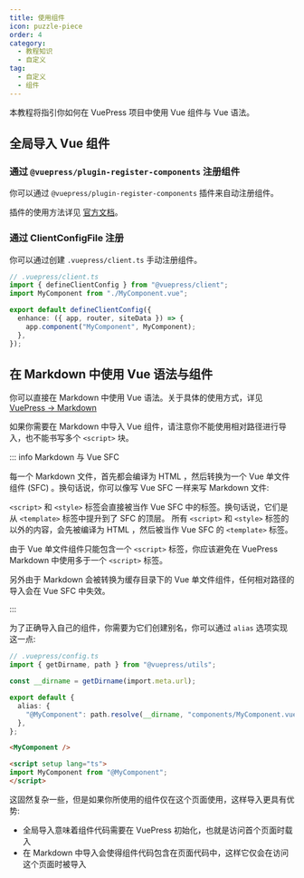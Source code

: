 ```yaml
---
title: 使用组件
icon: puzzle-piece
order: 4
category:
  - 教程知识
  - 自定义
tag:
  - 自定义
  - 组件
---
```


本教程将指引你如何在 VuePress 项目中使用 Vue 组件与 Vue 语法。

<!-- more -->

## 全局导入 Vue 组件

### 通过 `@vuepress/plugin-register-components` 注册组件

你可以通过 `@vuepress/plugin-register-components` 插件来自动注册组件。

插件的使用方法详见 [官方文档](https://vuejs.press/zh/reference/plugin/register-components.html)。

### 通过 ClientConfigFile 注册

你可以通过创建 `.vuepress/client.ts` 手动注册组件。

```ts
// .vuepress/client.ts
import { defineClientConfig } from "@vuepress/client";
import MyComponent from "./MyComponent.vue";

export default defineClientConfig({
  enhance: ({ app, router, siteData }) => {
    app.component("MyComponent", MyComponent);
  },
});
```

## 在 Markdown 中使用 Vue 语法与组件

你可以直接在 Markdown 中使用 Vue 语法。关于具体的使用方式，详见 [VuePress → Markdown](../../cookbook/vuepress/markdown.md#在-markdown-中使用-vue)

如果你需要在 Markdown 中导入 Vue 组件，请注意你不能使用相对路径进行导入，也不能书写多个 `<script>` 块。

::: info Markdown 与 Vue SFC

每一个 Markdown 文件，首先都会编译为 HTML ，然后转换为一个 Vue 单文件组件 (SFC) 。换句话说，你可以像写 Vue SFC 一样来写 Markdown 文件:

`<script>` 和 `<style>` 标签会直接被当作 Vue SFC 中的标签。换句话说，它们是从 `<template>` 标签中提升到了 SFC 的顶层。
所有 `<script>` 和 `<style>` 标签的以外的内容，会先被编译为 HTML ，然后被当作 Vue SFC 的 `<template>` 标签。

由于 Vue 单文件组件只能包含一个 `<script>` 标签，你应该避免在 VuePress Markdown 中使用多于一个 `<script>` 标签。

另外由于 Markdown 会被转换为缓存目录下的 Vue 单文件组件，任何相对路径的导入会在 Vue SFC 中失效。

:::

为了正确导入自己的组件，你需要为它们创建别名，你可以通过 `alias` 选项实现这一点:

```ts
// .vuepress/config.ts
import { getDirname, path } from "@vuepress/utils";

const __dirname = getDirname(import.meta.url);

export default {
  alias: {
    "@MyComponent": path.resolve(__dirname, "components/MyComponent.vue"),
  },
};
```

```md
<MyComponent />

<script setup lang="ts">
import MyComponent from "@MyComponent";
</script>
```

这固然复杂一些，但是如果你所使用的组件仅在这个页面使用，这样导入更具有优势:

- 全局导入意味着组件代码需要在 VuePress 初始化，也就是访问首个页面时载入
- 在 Markdown 中导入会使得组件代码包含在页面代码中，这样它仅会在访问这个页面时被导入
